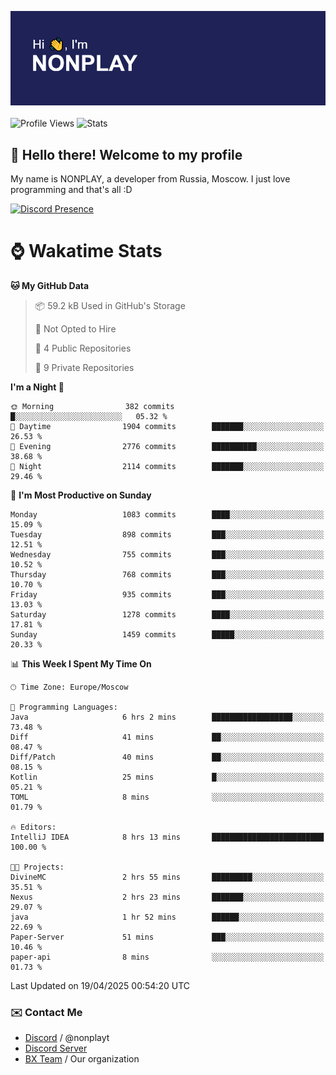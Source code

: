 ![Discord Presence](./header.png)
<br></br>
![Profile Views](https://komarev.com/ghpvc/?username=NONPLAYT&color=blue&style=for-the-badge)
![Stats](https://img.shields.io/badge/0%25-OPTIMIZED-orange?style=for-the-badge)


## :wave: Hello there! Welcome to my profile

My name is NONPLAY, a developer from Russia, Moscow. I just love programming and that's all :D

[![Discord Presence](https://lanyard.cnrad.dev/api/597087584090587177?showDisplayName=true)](https://discord.com/users/597087584090587177) 

# ⌚ Wakatime Stats

<!--START_SECTION:waka-->
**🐱 My GitHub Data** 

> 📦 59.2 kB Used in GitHub's Storage 
 > 
> 🚫 Not Opted to Hire
 > 
> 📜 4 Public Repositories 
 > 
> 🔑 9 Private Repositories 
 > 
**I'm a Night 🦉** 

```text
🌞 Morning                382 commits         █░░░░░░░░░░░░░░░░░░░░░░░░   05.32 % 
🌆 Daytime                1904 commits        ███████░░░░░░░░░░░░░░░░░░   26.53 % 
🌃 Evening                2776 commits        ██████████░░░░░░░░░░░░░░░   38.68 % 
🌙 Night                  2114 commits        ███████░░░░░░░░░░░░░░░░░░   29.46 % 
```
📅 **I'm Most Productive on Sunday** 

```text
Monday                   1083 commits        ████░░░░░░░░░░░░░░░░░░░░░   15.09 % 
Tuesday                  898 commits         ███░░░░░░░░░░░░░░░░░░░░░░   12.51 % 
Wednesday                755 commits         ███░░░░░░░░░░░░░░░░░░░░░░   10.52 % 
Thursday                 768 commits         ███░░░░░░░░░░░░░░░░░░░░░░   10.70 % 
Friday                   935 commits         ███░░░░░░░░░░░░░░░░░░░░░░   13.03 % 
Saturday                 1278 commits        ████░░░░░░░░░░░░░░░░░░░░░   17.81 % 
Sunday                   1459 commits        █████░░░░░░░░░░░░░░░░░░░░   20.33 % 
```


📊 **This Week I Spent My Time On** 

```text
🕑︎ Time Zone: Europe/Moscow

💬 Programming Languages: 
Java                     6 hrs 2 mins        ██████████████████░░░░░░░   73.48 % 
Diff                     41 mins             ██░░░░░░░░░░░░░░░░░░░░░░░   08.47 % 
Diff/Patch               40 mins             ██░░░░░░░░░░░░░░░░░░░░░░░   08.15 % 
Kotlin                   25 mins             █░░░░░░░░░░░░░░░░░░░░░░░░   05.21 % 
TOML                     8 mins              ░░░░░░░░░░░░░░░░░░░░░░░░░   01.79 % 

🔥 Editors: 
IntelliJ IDEA            8 hrs 13 mins       █████████████████████████   100.00 % 

🐱‍💻 Projects: 
DivineMC                 2 hrs 55 mins       █████████░░░░░░░░░░░░░░░░   35.51 % 
Nexus                    2 hrs 23 mins       ███████░░░░░░░░░░░░░░░░░░   29.07 % 
java                     1 hr 52 mins        ██████░░░░░░░░░░░░░░░░░░░   22.69 % 
Paper-Server             51 mins             ███░░░░░░░░░░░░░░░░░░░░░░   10.46 % 
paper-api                8 mins              ░░░░░░░░░░░░░░░░░░░░░░░░░   01.73 % 
```


 Last Updated on 19/04/2025 00:54:20 UTC
<!--END_SECTION:waka-->

### ✉️ Contact Me

- [Discord](https://discord.com/users/597087584090587177) / @nonplayt
- [Discord Server](https://discord.gg/p7cxhw7E2M)
- [BX Team](https://github.com/BX-Team) / Our organization
